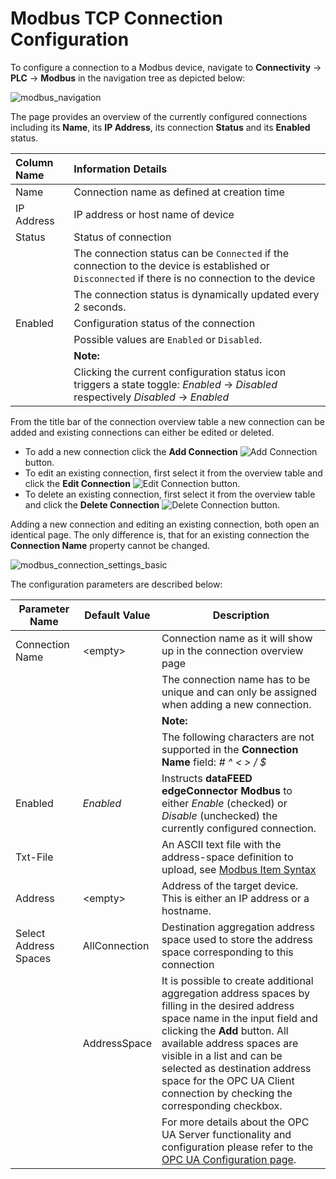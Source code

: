 # Modbus TCP Connection Configuration

To configure a connection to a Modbus device, navigate to
**Connectivity** -> **PLC** -> **Modbus** in the navigation tree
as depicted below:

![modbus_navigation](.../documentation_pics/modbus_navigation.png)

The page provides an overview of the currently configured connections including
its
**Name**, its **IP Address**, its connection **Status** and its **Enabled**
status.

| Column Name | Information Details                                                                                                                         |
| :--         | :--                                                                                                                                         |
| Name        | Connection name as defined at creation time                                                                                                 |
| IP Address  | IP address or host name of device                                                                                                              |
| Status      | Status of connection                                                                                                                    |
|             | The connection status can be `Connected` if the connection to the device is established or `Disconnected` if there is no connection to the device |
|             | The connection status is dynamically updated every 2 seconds.                                                                               |
| Enabled     | Configuration status of the connection                                                                                                  |
|             | Possible values are `Enabled` or `Disabled`.                                                                                                |
|             | **Note:**                                                                                                                                   |
|             | Clicking the current configuration status icon triggers a state toggle: *Enabled* -> *Disabled* respectively *Disabled* -> *Enabled*        |

From the title bar of the connection overview table a new connection can be added and existing connections can either be edited or deleted.  

- To add a new connection click the **Add Connection**
  ![Add Connection](.../documentation_pics/add_connection.png) button.  
- To edit an existing connection, first select it from the overview table
  and click the **Edit Connection**
  ![Edit Connection](.../documentation_pics/edit_connection.png) button.
- To delete an existing connection, first select it from the overview
  table and click the **Delete Connection**
  ![Delete Connection](.../documentation_pics/delete_connection.png) button.  

Adding a new connection and editing an existing connection, both open an
identical page. The only difference is, that for an existing connection the
**Connection Name** property cannot be changed.  

![modbus_connection_settings_basic](.../documentation_pics/modbus_connection_settings_basic.png)

The configuration parameters are described below:

| Parameter Name        | Default Value                 | Description                                                  |
| --------------------- | ----------------------------- | ------------------------------------------------------------ |
| Connection Name       | \<empty\>                     | Connection name as it will show up in the connection overview page|
| | |The connection name has to be unique and can only be assigned when adding a new connection.|
| | |**Note:** |
| | |The following characters are not supported in the **Connection Name** field:  *# ^ < > / $* |
| Enabled               | *Enabled*                     | Instructs **dataFEED edgeConnector Modbus** to either *Enable* (checked) or *Disable* (unchecked) the currently configured connection. |
| Txt-File              |                               | An ASCII text file with the address-space definition to upload, see [Modbus Item Syntax](../Modbus-Item-Syntax.md) |
| Address           | \<empty\>                     | Address of the target device. This is either an IP address or a hostname. |
| Select Address Spaces | AllConnection | Destination aggregation address space used to store the address space corresponding to this connection |
| | AddressSpace | It is possible to create additional aggregation address spaces by filling in the desired address space name in the input field and clicking the **Add** button. All available address spaces are visible in a list and can be selected as destination address space for the OPC UA Client connection by checking the corresponding checkbox. |
| | | For more details about the OPC UA Server functionality and configuration please refer to the [OPC UA Configuration page](.../common/opcua.md). |